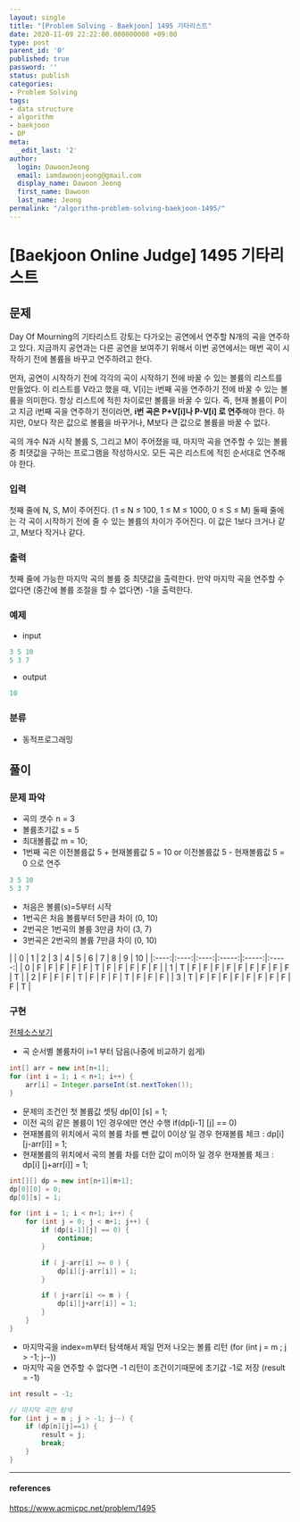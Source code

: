 ```yaml
---
layout: single
title: "[Problem Solving - Baekjoon] 1495 기타리스트"
date: 2020-11-09 22:22:00.000000000 +09:00
type: post
parent_id: '0'
published: true
password: ''
status: publish
categories:
- Problem Solving
tags:
- data structure
- algorithm
- baekjoon
- DP
meta:
  _edit_last: '2'
author:
  login: DawoonJeong
  email: iamdawoonjeong@gmail.com
  display_name: Dawoon Jeong
  first_name: Dawoon
  last_name: Jeong
permalink: "/algorithm-problem-solving-baekjoon-1495/"
---
```

# [Baekjoon Online Judge] 1495 기타리스트

## 문제
Day Of Mourning의 기타리스트 강토는 다가오는 공연에서 연주할 N개의 곡을 연주하고 있다. 지금까지 공연과는 다른 공연을 보여주기 위해서 이번 공연에서는 매번 곡이 시작하기 전에 볼륨을 바꾸고 연주하려고 한다.

먼저, 공연이 시작하기 전에 각각의 곡이 시작하기 전에 바꿀 수 있는 볼륨의 리스트를 만들었다. 이 리스트를 V라고 했을 때, V[i]는 i번째 곡을 연주하기 전에 바꿀 수 있는 볼륨을 의미한다. 항상 리스트에 적힌 차이로만 볼륨을 바꿀 수 있다. 즉, 현재 볼륨이 P이고 지금 i번째 곡을 연주하기 전이라면, **i번 곡은 P+V[i]나 P-V[i] 로 연주**해야 한다. 하지만, 0보다 작은 값으로 볼륨을 바꾸거나, M보다 큰 값으로 볼륨을 바꿀 수 없다.

곡의 개수 N과 시작 볼륨 S, 그리고 M이 주어졌을 때, 마지막 곡을 연주할 수 있는 볼륨 중 최댓값을 구하는 프로그램을 작성하시오. 모든 곡은 리스트에 적힌 순서대로 연주해야 한다.

### 입력
첫째 줄에 N, S, M이 주어진다. (1 ≤ N ≤ 100, 1 ≤ M ≤ 1000, 0 ≤ S ≤ M) 둘째 줄에는 각 곡이 시작하기 전에 줄 수 있는 볼륨의 차이가 주어진다. 이 값은 1보다 크거나 같고, M보다 작거나 같다.

### 출력
첫째 줄에 가능한 마지막 곡의 볼륨 중 최댓값을 출력한다. 만약 마지막 곡을 연주할 수 없다면 (중간에 볼륨 조절을 할 수 없다면) -1을 출력한다.

### 예제
- input

```java
3 5 10
5 3 7
```

- output

```java
10
```

### 분류
- 동적프로그래밍

## 풀이

### 문제 파악

- 곡의 갯수 n = 3
- 볼륨초기값 s = 5
- 최대볼륨값 m = 10;
- 1번째 곡은 이전볼륨값 5 + 현재볼륨값 5  = 10 or 이전볼륨값 5 - 현재볼륨값 5 = 0 으로 연주

```java
3 5 10
5 3 7  
```

- 처음은 볼륨(s)=5부터 시작
- 1번곡은 처음 볼륨부터 5만큼 차이 (0, 10)
- 2번곡은 1번곡의 볼륨 3만큼 차이 (3, 7)
- 3번곡은 2번곡의 볼륨 7만큼 차이 (0, 10)

|   | 0 | 1 | 2 | 3 | 4 | 5 | 6 | 7 | 8 | 9 | 10 |
|:----:|:----:|:----:|:-----:|:-----:|:-----:|
| 0 | F | F | F | F | F | T | F | F | F | F | F |
| 1 | T | F | F | F | F | F | F | F | F | F | T |
| 2 | F | F | F | T | F | F | F | T | F | F | F |
| 3 | T | F | F | F | F | F | F | F | F | F | T |


### 구현

[전체소스보기](https://github.com/iamdawoonjeong/java-datastructure-algorithm/blob/master/java-algorithm-problem-solving/src/baekjoon/problem1495/Main.java)

- 곡 순서별 볼륨차이 i=1 부터 담음(나중에 비교하기 쉽게)

```java
int[] arr = new int[n+1];
for (int i = 1; i < n+1; i++) {
    arr[i] = Integer.parseInt(st.nextToken());
}
```

- 문제의 조건인 첫 볼륨값 셋팅 dp[0] [s] = 1;
- 이전 곡의 같은 볼륨이 1인 경우에만 연산 수행 if(dp[i-1] [j] == 0)
- 현재볼륨의 위치에서 곡의 볼륨 차를 뺀 값이 0이상 일 경우 현재볼륨 체크 :  dp[i] [j-arr[i]] = 1;
- 현재볼륨의 위치에서 곡의 볼륨 차를 더한 값이 m이하 일 경우 현재볼륨 체크 :  dp[i] [j+arr[i]] = 1;

```java
int[][] dp = new int[n+1][m+1];
dp[0][0] = 0;
dp[0][s] = 1;

for (int i = 1; i < n+1; i++) {
    for (int j = 0; j < m+1; j++) {
        if (dp[i-1][j] == 0) {
            continue;
        }

        if ( j-arr[i] >= 0 ) {
            dp[i][j-arr[i]] = 1;
        }

        if ( j+arr[i] <= m ) {
            dp[i][j+arr[i]] = 1;
        }
    }
}
```

- 마지막곡을 index=m부터 탐색해서 제일 먼저 나오는 볼륨 리턴 (for (int j = m ; j > -1; j--))
- 마지막 곡을 연주할 수 없다면 -1 리턴이 조건이기때문에 초기값 -1로 저장 (result = -1)

```java
int result = -1;

// 마지막 곡만 탐색
for (int j = m ; j > -1; j--) {
    if (dp[n][j]==1) {
        result = j;
        break;
    }
}
```

---

#### references
<https://www.acmicpc.net/problem/1495>
